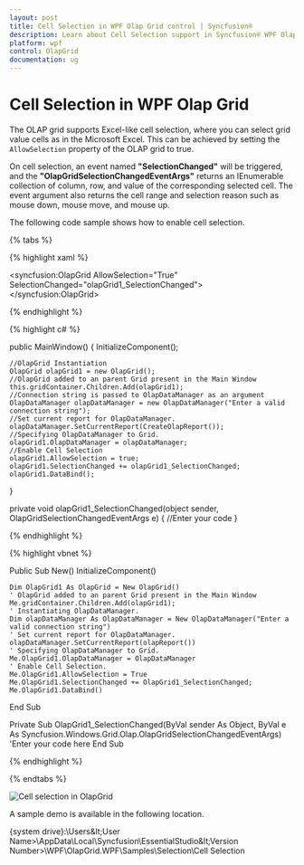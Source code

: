 ```yaml
---
layout: post
title: Cell Selection in WPF Olap Grid control | Syncfusion®
description: Learn about Cell Selection support in Syncfusion® WPF Olap Grid control, its elements and more details.
platform: wpf
control: OlapGrid
documentation: ug
---
```


# Cell Selection in WPF Olap Grid

The OLAP grid supports Excel-like cell selection, where you can select grid value cells as in the Microsoft Excel. This can be achieved by setting the `AllowSelection` property of the OLAP grid to true.

On cell selection, an event named **"SelectionChanged"** will be triggered, and the **"OlapGridSelectionChangedEventArgs"** returns an IEnumerable collection of column, row, and value of the corresponding selected cell. The event argument also returns the cell range and selection reason such as mouse down, mouse move, and mouse up.
 
The following code sample shows how to enable cell selection.

{% tabs %}
  
{% highlight xaml %}

<!--Adding OlapGrid and enabling cell selection-->
<syncfusion:OlapGrid AllowSelection="True" SelectionChanged="olapGrid1_SelectionChanged"> 
</syncfusion:OlapGrid>

{% endhighlight %}

{% highlight c# %}

public MainWindow()
{
    InitializeComponent();
            
    //OlapGrid Instantiation
    OlapGrid olapGrid1 = new OlapGrid();
    //OlapGrid added to an parent Grid present in the Main Window
    this.gridContainer.Children.Add(olapGrid1);
    //Connection string is passed to OlapDataManager as an argument
    OlapDataManager olapDataManager = new OlapDataManager("Enter a valid connection string");
    //Set current report for OlapDataManager.
    olapDataManager.SetCurrentReport(CreateOlapReport());
    //Specifying OlapDataManager to Grid.
    olapGrid1.OlapDataManager = olapDataManager;
    //Enable Cell Selection
    olapGrid1.AllowSelection = true;
    olapGrid1.SelectionChanged += olapGrid1_SelectionChanged;
    olapGrid1.DataBind();      
}

private void olapGrid1_SelectionChanged(object sender, OlapGridSelectionChangedEventArgs e)
{
    //Enter your code
}
 
{% endhighlight %}

{% highlight vbnet %}

Public Sub New()
    InitializeComponent()
       
    Dim OlapGrid1 As OlapGrid = New OlapGrid()
    ' OlapGrid added to an parent Grid present in the Main Window
    Me.gridContainer.Children.Add(olapGrid1);
    ' Instantiating OlapDataManager. 
    Dim olapDataManager As OlapDataManager = New OlapDataManager("Enter a valid connection string")
    ' Set current report for OlapDataManager.
    olapDataManager.SetCurrentReport(olapReport())
    ' Specifying OlapDataManager to Grid.
    Me.OlapGrid1.OlapDataManager = OlapDataManager
    ' Enable Cell Selection.
    Me.OlapGrid1.AllowSelection = True
    Me.OlapGrid1.SelectionChanged += OlapGrid1_SelectionChanged;
    Me.OlapGrid1.DataBind()
End Sub
    
Private Sub OlapGrid1_SelectionChanged(ByVal sender As Object, ByVal e As Syncfusion.Windows.Grid.Olap.OlapGridSelectionChangedEventArgs)
    'Enter your code here
End Sub

{% endhighlight %}

{% endtabs %}

![Cell selection in OlapGrid](Cell-Selection_images/Cell-Selection_img1.png)

A sample demo is available in the following location.

{system drive}:\Users\&lt;User Name&gt;\AppData\Local\Syncfusion\EssentialStudio\&lt;Version Number&gt;\WPF\OlapGrid.WPF\Samples\Selection\Cell Selection

